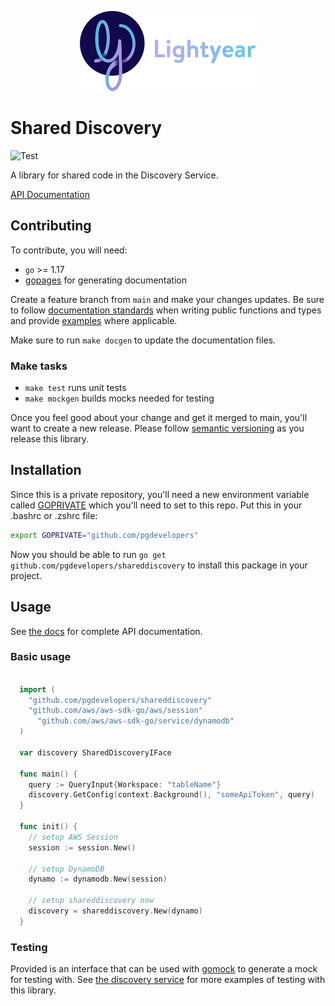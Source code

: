 <p align="center"><img src="lightyear-logo.png"></img></p>

# Shared Discovery

![Test](https://github.com/pgdevelopers/shareddiscovery/actions/workflows/gotest.yml/badge.svg)

A library for shared code in the Discovery Service.

[API Documentation](https://pgdevelopers.github.io/shareddiscovery)

## Contributing
To contribute, you will need:
  * `go` >= 1.17
  * [gopages](https://johnstarich.com/go/gopages/pkg/github.com/johnstarich/go/gopages/) for generating documentation

Create a feature branch from `main` and make your changes updates. Be sure to follow [documentation standards](https://go.dev/blog/godoc) when writing public functions and types and provide [examples](https://pkg.go.dev/testing#hdr-Examples) where applicable.

Make sure to run `make docgen` to update the documentation files.

### Make tasks
* `make test`    runs unit tests
* `make mockgen` builds mocks needed for testing

Once you feel good about your change and get it merged to main, you'll want to create a new release. Please follow [semantic versioning](https://semver.org/) as you release this library.

## Installation
Since this is a private repository, you'll need a new environment variable called [GOPRIVATE](https://www.goproxy.io/docs/GOPRIVATE-env.html) which you'll need to set to this repo. Put this in your .bashrc or .zshrc file:
```bash
export GOPRIVATE="github.com/pgdevelopers"
```
Now you should be able to run `go get github.com/pgdevelopers/shareddiscovery` to install this package in your project.

## Usage

See [the docs](https://pgdevelopers.github.io/shareddiscovery) for complete API documentation.

### Basic usage
```go

  import (
    "github.com/pgdevelopers/shareddiscovery"
    "github.com/aws/aws-sdk-go/aws/session"
	  "github.com/aws/aws-sdk-go/service/dynamodb"
  )

  var discovery SharedDiscoveryIFace

  func main() {
    query := QueryInput{Workspace: "tableName"}
    discovery.GetConfig(context.Background(), "someApiToken", query)
  }

  func init() {
    // setup AWS Session
    session := session.New()

    // setup DynamoDB
    dynamo := dynamodb.New(session)

    // setup shareddiscovery now
    discovery = shareddiscovery.New(dynamo)
  }
```

### Testing 

Provided is an interface that can be used with [gomock](https://github.com/golang/mock) to generate a mock for testing with. See [the discovery service](https://github.com/pgdevelopers/discovery/blob/qa/src/functions/discoveryConfig/main_test.go#L43) for more examples of testing with this library.
